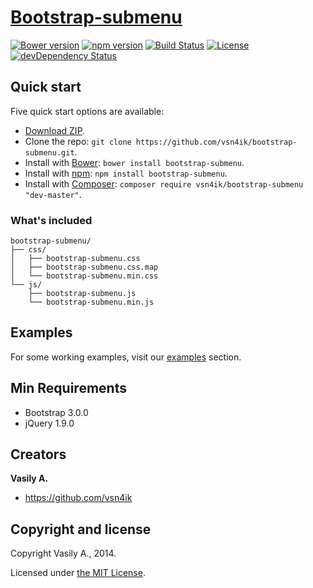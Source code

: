 # [Bootstrap-submenu](http://vsn4ik.github.io/bootstrap-submenu)

[![Bower version](https://badge.fury.io/bo/bootstrap-submenu.svg)](http://badge.fury.io/bo/bootstrap-submenu)
[![npm version](https://badge.fury.io/js/bootstrap-submenu.svg)](http://badge.fury.io/js/bootstrap-submenu)
[![Build Status](https://travis-ci.org/vsn4ik/bootstrap-submenu.svg)](https://travis-ci.org/vsn4ik/bootstrap-submenu)
[![License](https://img.shields.io/badge/license-MIT-brightgreen.svg)](LICENSE)
[![devDependency Status](https://david-dm.org/vsn4ik/bootstrap-submenu/dev-status.svg)](https://david-dm.org/vsn4ik/bootstrap-submenu#info=devDependencies)


## Quick start

Five quick start options are available:

- [Download ZIP](https://github.com/vsn4ik/bootstrap-submenu/archive/master.zip "Download Bootstrap-submenu").
- Clone the repo: `git clone https://github.com/vsn4ik/bootstrap-submenu.git`.
- Install with [Bower](http://bower.io): `bower install bootstrap-submenu`.
- Install with [npm](https://www.npmjs.org): `npm install bootstrap-submenu`.
- Install with [Composer](https://getcomposer.org): `composer require vsn4ik/bootstrap-submenu "dev-master"`.

### What's included

```
bootstrap-submenu/
├── css/
│   ├── bootstrap-submenu.css
│   ├── bootstrap-submenu.css.map
│   └── bootstrap-submenu.min.css
└── js/
    ├── bootstrap-submenu.js
    └── bootstrap-submenu.min.js
```


## Examples

For some working examples, visit our [examples](http://vsn4ik.github.io/bootstrap-submenu/#examples) section.


## Min Requirements

- Bootstrap 3.0.0
- jQuery 1.9.0


## Creators

**Vasily A.**

- <https://github.com/vsn4ik>


## Copyright and license

Copyright Vasily A., 2014.

Licensed under [the MIT License](LICENSE).
